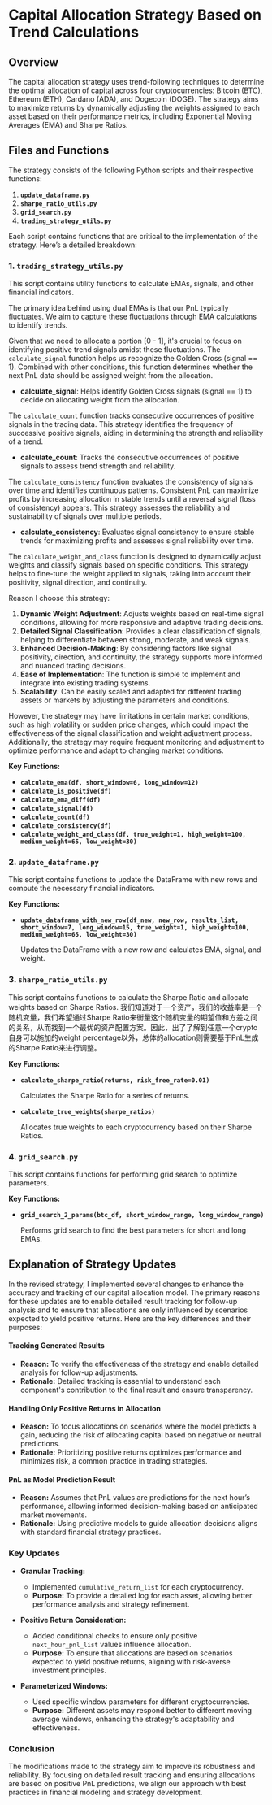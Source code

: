 # Capital Allocation Strategy Based on Trend Calculations

## Overview

The capital allocation strategy uses trend-following techniques to determine the optimal allocation of capital across four cryptocurrencies: Bitcoin (BTC), Ethereum (ETH), Cardano (ADA), and Dogecoin (DOGE). The strategy aims to maximize returns by dynamically adjusting the weights assigned to each asset based on their performance metrics, including Exponential Moving Averages (EMA) and Sharpe Ratios.

## Files and Functions

The strategy consists of the following Python scripts and their respective functions:

1. **`update_dataframe.py`**
2. **`sharpe_ratio_utils.py`**
3. **`grid_search.py`**
4. **`trading_strategy_utils.py`**

Each script contains functions that are critical to the implementation of the strategy. Here’s a detailed breakdown:

### 1. `trading_strategy_utils.py`

This script contains utility functions to calculate EMAs, signals, and other financial indicators.

The primary idea behind using dual EMAs is that our PnL typically fluctuates. We aim to capture these fluctuations through EMA calculations to identify trends.

Given that we need to allocate a portion [0 - 1], it's crucial to focus on identifying positive trend signals amidst these fluctuations. The `calculate_signal` function helps us recognize the Golden Cross (signal == 1). Combined with other conditions, this function determines whether the next PnL data should be assigned weight from the allocation.

- **calculate_signal**: Helps identify Golden Cross signals (signal == 1) to decide on allocating weight from the allocation.

The `calculate_count` function tracks consecutive occurrences of positive signals in the trading data. This strategy identifies the frequency of successive positive signals, aiding in determining the strength and reliability of a trend.

- **calculate_count**: Tracks the consecutive occurrences of positive signals to assess trend strength and reliability.

The `calculate_consistency` function evaluates the consistency of signals over time and identifies continuous patterns. Consistent PnL can maximize profits by increasing allocation in stable trends until a reversal signal (loss of consistency) appears. This strategy assesses the reliability and sustainability of signals over multiple periods.

- **calculate_consistency**: Evaluates signal consistency to ensure stable trends for maximizing profits and assesses signal reliability over time.

The `calculate_weight_and_class` function is designed to dynamically adjust weights and classify signals based on specific conditions. This strategy helps to fine-tune the weight applied to signals, taking into account their positivity, signal direction, and continuity.

Reason I choose this strategy:
1.	**Dynamic Weight Adjustment**: Adjusts weights based on real-time signal conditions, allowing for more responsive and adaptive trading decisions.
2.	**Detailed Signal Classification**: Provides a clear classification of signals, helping to differentiate between strong, moderate, and weak signals.
3.	**Enhanced Decision-Making**: By considering factors like signal positivity, direction, and continuity, the strategy supports more informed and nuanced trading decisions.
4.	**Ease of Implementation**: The function is simple to implement and integrate into existing trading systems.
5.	**Scalability**: Can be easily scaled and adapted for different trading assets or markets by adjusting the parameters and conditions.

However, the strategy may have limitations in certain market conditions, such as high volatility or sudden price changes, which could impact the effectiveness of the signal classification and weight adjustment process. Additionally, the strategy may require frequent monitoring and adjustment to optimize performance and adapt to changing market conditions.

**Key Functions:**

- **`calculate_ema(df, short_window=6, long_window=12)`**
- **`calculate_is_positive(df)`**
- **`calculate_ema_diff(df)`**
- **`calculate_signal(df)`**
- **`calculate_count(df)`**
- **`calculate_consistency(df)`**
- **`calculate_weight_and_class(df, true_weight=1, high_weight=100, medium_weight=65, low_weight=30)`**

### 2. `update_dataframe.py`

This script contains functions to update the DataFrame with new rows and compute the necessary financial indicators.

**Key Functions:**

- **`update_dataframe_with_new_row(df_new, new_row, results_list, short_window=7, long_window=15, true_weight=1, high_weight=100, medium_weight=65, low_weight=30)`**

    Updates the DataFrame with a new row and calculates EMA, signal, and weight.

### 3. `sharpe_ratio_utils.py`

This script contains functions to calculate the Sharpe Ratio and allocate weights based on Sharpe Ratios.
我们知道对于一个资产，我们的收益率是一个随机变量，我们希望通过Sharpe Ratio来衡量这个随机变量的期望值和方差之间的关系，从而找到一个最优的资产配置方案。因此，出了了解到任意一个crypto自身可以施加的weight percentage以外，总体的allocation则需要基于PnL生成的Sharpe Ratio来进行调整。

**Key Functions:**

- **`calculate_sharpe_ratio(returns, risk_free_rate=0.01)`**

    Calculates the Sharpe Ratio for a series of returns.

- **`calculate_true_weights(sharpe_ratios)`**

    Allocates true weights to each cryptocurrency based on their Sharpe Ratios.

### 4. `grid_search.py`

This script contains functions for performing grid search to optimize parameters.

**Key Functions:**

- **`grid_search_2_params(btc_df, short_window_range, long_window_range)`**

    Performs grid search to find the best parameters for short and long EMAs.


## Explanation of Strategy Updates

In the revised strategy, I implemented several changes to enhance the accuracy and tracking of our capital allocation model. The primary reasons for these updates are to enable detailed result tracking for follow-up analysis and to ensure that allocations are only influenced by scenarios expected to yield positive returns. Here are the key differences and their purposes:

#### Tracking Generated Results
- **Reason:** To verify the effectiveness of the strategy and enable detailed analysis for follow-up adjustments.
- **Rationale:** Detailed tracking is essential to understand each component's contribution to the final result and ensure transparency.
  
#### Handling Only Positive Returns in Allocation
- **Reason:** To focus allocations on scenarios where the model predicts a gain, reducing the risk of allocating capital based on negative or neutral predictions.
- **Rationale:** Prioritizing positive returns optimizes performance and minimizes risk, a common practice in trading strategies.

#### PnL as Model Prediction Result
- **Reason:** Assumes that PnL values are predictions for the next hour’s performance, allowing informed decision-making based on anticipated market movements.
- **Rationale:** Using predictive models to guide allocation decisions aligns with standard financial strategy practices.

### Key Updates

- **Granular Tracking:**
  - Implemented `cumulative_return_list` for each cryptocurrency.
  - **Purpose:** To provide a detailed log for each asset, allowing better performance analysis and strategy refinement.

- **Positive Return Consideration:**
  - Added conditional checks to ensure only positive `next_hour_pnl_list` values influence allocation.
  - **Purpose:** To ensure that allocations are based on scenarios expected to yield positive returns, aligning with risk-averse investment principles.

- **Parameterized Windows:**
  - Used specific window parameters for different cryptocurrencies.
  - **Purpose:** Different assets may respond better to different moving average windows, enhancing the strategy's adaptability and effectiveness.

### Conclusion

The modifications made to the strategy aim to improve its robustness and reliability. By focusing on detailed result tracking and ensuring allocations are based on positive PnL predictions, we align our approach with best practices in financial modeling and strategy development.